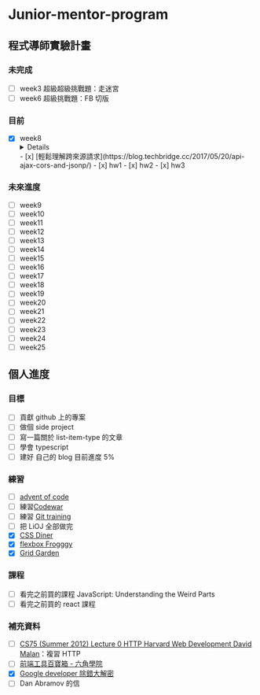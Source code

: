 # Junior-mentor-program

## 程式導師實驗計畫

### 未完成

- [ ] week3 超級超級挑戰題：走迷宮
- [ ] week6 超級挑戰題：FB 切版

### 目前

- [x] week8
    <details>
    - P1 你知道什麼是 API  
    - P1 你知道什麼是 Ajax  
    - P1 你知道從網頁前端呼叫 API 與在自己電腦上寫程式呼叫的差異  
    - P1 你知道什麼是同源政策（Same-origin policy）  
    - P1 你知道如何存取跨網域的資源（CORS）  
    - P1 你知道什麼是 JSON  
    - P2 你知道什麼是 JSONP 及其原理  
    </details>  
    - [x] [輕鬆理解跨來源請求](https://blog.techbridge.cc/2017/05/20/api-ajax-cors-and-jsonp/)  
    - [x] hw1  
    - [x] hw2  
    - [x] hw3  

### 未來進度

- [ ] week9
- [ ] week10
- [ ] week11
- [ ] week12
- [ ] week13
- [ ] week14
- [ ] week15
- [ ] week16
- [ ] week17
- [ ] week18
- [ ] week19
- [ ] week20
- [ ] week21
- [ ] week22
- [ ] week23
- [ ] week24
- [ ] week25

## 個人進度

### 目標

- [ ] 貢獻 github 上的專案
- [ ] 做個 side project
- [ ] 寫一篇關於 list-item-type 的文章
- [ ] 學會 typescript
- [ ] 建好 自己的 blog
    目前進度 5%

### 練習

- [ ] [advent of code](https://adventofcode.com/)
- [ ] 練習[Codewar](https://www.codewars.com/dashboard)
- [ ] 練習 [Git training](https://learngitbranching.js.org/?locale=zh_TW)
- [ ] 把 LiOJ 全部做完
- [x] [CSS Diner](https://flukeout.github.io/)
- [x] [flexbox Frogggy](http://flexboxfroggy.com/)
- [x] [Grid Garden](https://cssgridgarden.com/)

### 課程

- [ ] 看完之前買的課程 JavaScript: Understanding the Weird Parts
- [ ] 看完之前買的 react 課程

### 補充資料

- [ ] [CS75 (Summer 2012) Lecture 0 HTTP Harvard Web Development David Malan](https://www.youtube.com/watch?v=8KuO4r5CHjM)：複習 HTTP
- [ ] [前端工具百寶箱 - 六角學院](https://ithelp.ithome.com.tw/articles/10207997)
- [x] [Google developer 除錯大解密](https://www.udemy.com/course/chrome-devtools/)
- [ ] Dan Abramov 的信
